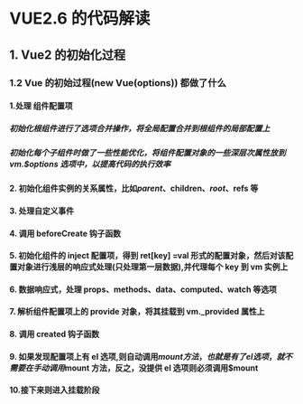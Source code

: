 # VUE2.6 的代码解读

## 1. Vue2 的初始化过程

### 1.2 Vue 的初始过程(new Vue(options)) 都做了什么

#### 1.处理 组件配置项

##### 初始化根组件进行了选项合并操作，将全局配置合并到根组件的局部配置上

##### 初始化每个子组件时做了一些性能优化，将组件配置对象的一些深层次属性放到 vm.$options 选项中，以提高代码的执行效率

#### 2. 初始化组件实例的关系属性，比如$parent、$children、$root、$refs 等

#### 3. 处理自定义事件

#### 4. 调用 beforeCreate 钩子函数

#### 5. 初始化组件的 inject 配置项，得到 ret[key] =val 形式的配置对象，然后对该配置对象进行浅层的响应式处理(只处理第一层数据),并代理每个 key 到 vm 实例上

#### 6. 数据响应式，处理 props、methods、data、computed、watch 等选项

#### 7. 解析组件配置项上的 provide 对象，将其挂载到 vm.\_provided 属性上

#### 8. 调用 created 钩子函数

#### 9. 如果发现配置项上有 el 选项,则自动调用$mount方法，也就是有了el选项，就不需要在手动调用$mount 方法，反之，没提供 el 选项则必须调用$mount

#### 10.接下来则进入挂载阶段
